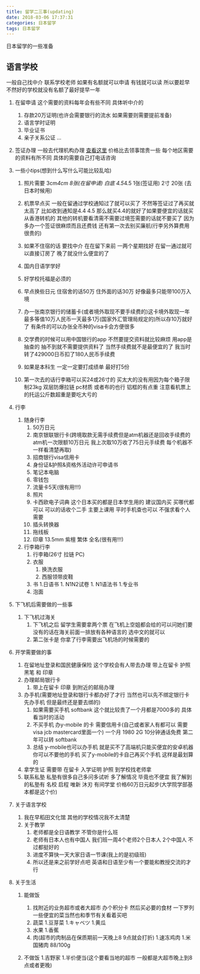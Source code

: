 ```yaml
---
title: 留学二三事(updating)
date: 2018-03-06 17:37:31
categories: 日本留学
tags: 日本留学
---
```

日本留学的一些准备
<!--more-->


## 语言学校

一般自己找中介 联系学校老师 如果有名额就可以申请 有钱就可以读 所以要趁早不然好的学校就没有名额了最好提早一年
1. 在留申请
这个需要的资料每年会有些不同 具体听中介的
    1. 存款20万证明(也许会需要银行的流水 如果需要则需要提前准备)
    2. 语言学时证明
    3. 毕业证书
    4. 亲子关系公证
    ...

2. 签证办理
一般去代理机构办理 [查看这里](http://www.cn.emb-japan.go.jp/aboutus.htm) 价格比去领事馆贵一些 每个地区需要的资料有所不同 具体的需要自己打电话咨询

3. 一些小tips(想到什么写什么可能比较乱哈)
    1. 照片需要 3cm*4cm 8张(在留申请) 白底 4.5*4.5 1张(签证用) 2寸 20张 (去日本时候用)
    2. 机票早点买 一般在留通过学校通知过了就可以买了 不然等签证过了再买就太高了
比如收到通知是4.4 4.5 那么就买4.4的就好了如果要便宜的话就买从香港转机的 其他的转机要看清需不需要过境签需要的话就不要买了 因为多办一个签证很麻烦而且还费钱 还有第一次去别买廉航(行李另外算费用很贵的)

    3. 如果不住宿的话 要找中介 在在留下来前 一两个星期找好 在留一通过就可以直接订房了 晚了就没什么便宜的了
    4. 国内日语学学好
    5. 好学校托福是必须的
    6. 早点换些日元 住宿舍的话50万 住外面的话30万 好像最多只能带100万入境
    7. 办一张南京银行的储蓄卡(或者境外取现不要手续费的)这卡境外取现一年最多等值10万人民币一天最多1万(国家外汇管理局规定的)所以存10万就好了 有条件的可以办张全币种的visa卡会方便很多
    8. 交学费的时候可以用中国银行的app 不然要提交资料就比较麻烦 用app是抽查的 抽不到就不需要提供资料了 当然手续费就不是最便宜的了 我当时转了429000日币扣了180人民币手续费
    9. 如果是本科生 一定一定要打成绩单 最好打5份
    10. 第一次去的话行李箱可以买24或26寸的 买太大的没有用因为每个箱子限制23kg 双层防爆拉链 pc材质 或者布的也行 铝框的有点重 注意看机票上的托运公斤数超重是要吃大亏的


4. 行李
    1. 随身行李
        1. 50万日元
        1. 南京银联银行卡(跨境取款无需手续费但是atm机器还是回收手续费的 atm机一次限额10万日元 我上次取10万收了75日元手续费 每个机器不一样看清楚再取)
        1. 招商银行visa信用卡
        1. 身份证&护照&资格外活动许可申请书
        1. 笔记本电脑
        1. 零钱包
        1. 流量卡5天(很有用!!!)
        1. 照片
        1. 卡西欧电子词典 这个日本买的都是日本学生用的 建议国内买 买哪代都可以 可以的话收个二手 主要上课用 平时手机查也可以 不强求看个人需要
        1. 插头转换器
        1. 拖线板
        1. 印章 13.5mm 紫檀 繁体 全名(很有用!!!)
    1. 行李箱行李
        1. 行李箱(26寸 拉链 PC)
        1. 衣服
            1. 换洗衣服
            1. 西服领带皮鞋
        1. 书
            1.日语书
                1. N1N2试卷
                1. N1语法书
            1.专业书
        1. 泡面

5. 下飞机后需要做的一些事
    1. 下飞机过海关
        1. 下飞机之后 留学生需要拿两个票 在飞机上空姐都会给的可以问她们要 没有的话在海关前面一排放有各种语言的 选中文的就可以
        1. 第二张卡是 你拿了行李需要出飞机场的时候需要的
6. 开学需要做的事
    1. 在留地址登录和国民健康保险
        这个学校会有人带去办理 带上在留卡 护照 黑笔 和 印章
    1. 办理邮局银行卡
        1. 带上在留卡 印章 到附近的邮局办理
    1. 办手机(需要地址登录和银行卡都办好了才行 当然也可以先不绑定银行卡先办手机 但是最终还是要去绑的)
        1. 如果需要买手机
            softbank 这个就比较贵了一个月都是7000多的 具体看当时的活动
        1. 不买手机
            办y-mobile 的卡 需要信用卡(自己或者家人有都可以 需要visa jcb mastercard里面一个) 一个月 1980 2G 10分钟通话免费 第二年可以转 softbank
        1. 总结
            y-mobile也可以办手机 就是买不了高端机只能买便宜的安卓机器 你可以不要他的手机 买了y-mobile的卡自己再买个手机 这样是最划算的 
    1. 拿学生证
        需要带 在留卡 入学证明 护照 到学校找老师拿
    1. 联系私塾
        私塾有很多自己多问多试听 多了解情况 毕竟也不便宜 我了解到的私塾有 名校 启程 唯新 沐刃 有间学堂 价格60万日元起步(大学院学部基本都是这个价)
7. 关于语言学校
    1. 我在早稻田文化馆 其他的学校情况我不太清楚
    1. 关于教学
        1. 老师都是全日语教学 不管你是什么班
        1. 老师有日本人也有中国人 我们班一周4个老师2个日本人 2个中国人 不过都挺好的
        1. 进度不算快一天大家日语一节课(我上的是初级班)
        1. 所以还是来之前学好点吧 英语和日语至少有一个要能和教授交流的才行
8. 关于生活
    1. 能做饭
        1. 找附近的业务超市或者大超市 办个积分卡 然后买必要的食材 一下罗列一些便宜的菜当然也和季节有关看着买吧
        1. 蔬菜
            1.豆芽菜
            1.キャベツ
            1.黄瓜
        1. 水果
            1.香蕉
        1. 肉(超市的肉制品在保质期前一天晚上8 9点就会打折)
            1.速冻鸡肉
            1.米国猪肉 88/100g

    1. 不做饭
        1.吉野家
        1.半价便当(这个要看当地的超市 一般都是大超市晚上到8点或者更晚)